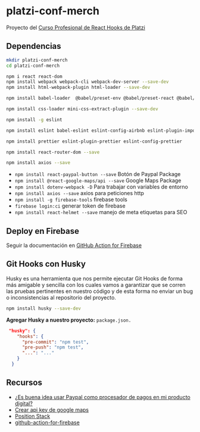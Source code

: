 # platzi-conf-merch

Proyecto del [Curso Profesional de React Hooks de Platzi](https://platzi.com/clases/react-hooks/)

## Dependencias

```sh
mkdir platzi-conf-merch
cd platzi-conf-merch

npm i react react-dom
npm install webpack webpack-cli webpack-dev-server --save-dev
npm install html-webpack-plugin html-loader --save-dev

npm install babel-loader  @babel/preset-env @babel/preset-react @babel/core --save-dev

npm install css-loader mini-css-extract-plugin --save-dev

npm install -g eslint

npm install eslint babel-eslint eslint-config-airbnb eslint-plugin-import eslint-plugin-jsx-a11y eslint-plugin-react

npm install prettier eslint-plugin-prettier eslint-config-prettier

npm install react-router-dom --save

npm install axios --save

```

- `npm install react-paypal-button --save` Botón de Paypal Package
- `npm install @react-google-maps/api --save` Google Maps Package
- `npm install dotenv-webpack -D` Para trabajar con variables de entorno
- `npm install axios --save` axios para peticiones http
- `npm install -g firebase-tools` firebase tools
- `firebase login:ci` generar token de firebase
- `npm install react-helmet --save` manejo de meta etiquetas para SEO

## Deploy en Firebase
Seguir la documentación en [GitHub Action for Firebase](https://github.com/marketplace/actions/github-action-for-firebase)

## Git Hooks con Husky

Husky es una herramienta que nos permite ejecutar Git Hooks de forma más amigable y sencilla con los cuales vamos a garantizar que se corren las pruebas pertinentes en nuestro código y de esta forma no enviar un bug o inconsistencias al repositorio del proyecto.

```sh
npm install husky --save-dev
```

**Agregar Husky a nuestro proyecto:**  `package.json.`

```json
 "husky": {
    "hooks": {
      "pre-commit": "npm test",
      "pre-push": "npm test",
      "...": "..."
    }
  }
```

## Recursos
- [¿Es buena idea usar Paypal como procesador de pagos en mi producto digital?](https://platzi.com/blog/es-buena-idea-usar-paypal-como-procesador-de-pagos-en-mi-producto-digital/)
- [Crear api key de google maps](https://console.cloud.google.com/)
- [Position Stack](https://positionstack.com/)
- [github-action-for-firebase](https://github.com/marketplace/actions/github-action-for-firebase)